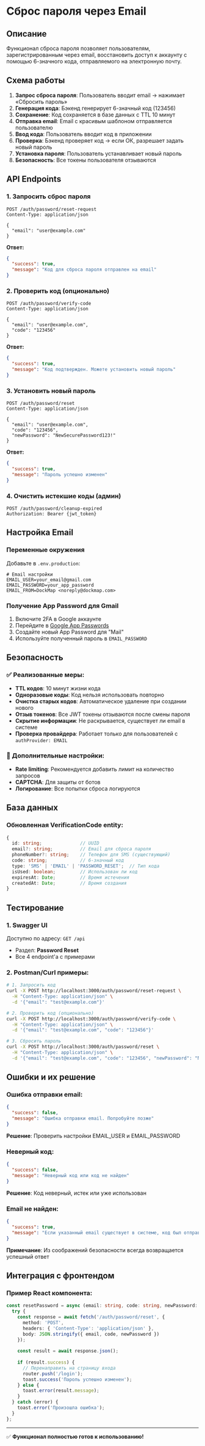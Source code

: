 # Сброс пароля через Email

## Описание

Функционал сброса пароля позволяет пользователям, зарегистрированным через email, восстановить доступ к аккаунту с помощью 6-значного кода, отправляемого на электронную почту.

## Схема работы

1. **Запрос сброса пароля**: Пользователь вводит email → нажимает «Сбросить пароль»
2. **Генерация кода**: Бэкенд генерирует 6-значный код (123456)
3. **Сохранение**: Код сохраняется в базе данных с TTL 10 минут
4. **Отправка email**: Email с красивым шаблоном отправляется пользователю
5. **Ввод кода**: Пользователь вводит код в приложении
6. **Проверка**: Бэкенд проверяет код → если ОК, разрешает задать новый пароль
7. **Установка пароля**: Пользователь устанавливает новый пароль
8. **Безопасность**: Все токены пользователя отзываются

## API Endpoints

### 1. Запросить сброс пароля
```http
POST /auth/password/reset-request
Content-Type: application/json

{
  "email": "user@example.com"
}
```

**Ответ:**
```json
{
  "success": true,
  "message": "Код для сброса пароля отправлен на email"
}
```

### 2. Проверить код (опционально)
```http
POST /auth/password/verify-code
Content-Type: application/json

{
  "email": "user@example.com",
  "code": "123456"
}
```

**Ответ:**
```json
{
  "success": true,
  "message": "Код подтвержден. Можете установить новый пароль"
}
```

### 3. Установить новый пароль
```http
POST /auth/password/reset
Content-Type: application/json

{
  "email": "user@example.com",
  "code": "123456",
  "newPassword": "NewSecurePassword123!"
}
```

**Ответ:**
```json
{
  "success": true,
  "message": "Пароль успешно изменен"
}
```

### 4. Очистить истекшие коды (админ)
```http
POST /auth/password/cleanup-expired
Authorization: Bearer {jwt_token}
```

## Настройка Email

### Переменные окружения

Добавьте в `.env.production`:

```env
# Email настройки
EMAIL_USER=your_email@gmail.com
EMAIL_PASSWORD=your_app_password
EMAIL_FROM=DockMap <noreply@dockmap.com>
```

### Получение App Password для Gmail

1. Включите 2FA в Google аккаунте
2. Перейдите в [Google App Passwords](https://myaccount.google.com/apppasswords)
3. Создайте новый App Password для "Mail"
4. Используйте полученный пароль в `EMAIL_PASSWORD`

## Безопасность

### ✅ Реализованные меры:
- **TTL кодов**: 10 минут жизни кода
- **Одноразовые коды**: Код нельзя использовать повторно
- **Очистка старых кодов**: Автоматическое удаление при создании нового
- **Отзыв токенов**: Все JWT токены отзываются после смены пароля
- **Скрытие информации**: Не раскрывается, существует ли email в системе
- **Проверка провайдера**: Работает только для пользователей с `authProvider: EMAIL`

### 🔧 Дополнительные настройки:
- **Rate limiting**: Рекомендуется добавить лимит на количество запросов
- **CAPTCHA**: Для защиты от ботов
- **Логирование**: Все попытки сброса логируются

## База данных

### Обновленная VerificationCode entity:

```typescript
{
  id: string;              // UUID
  email?: string;          // Email для сброса пароля
  phoneNumber?: string;    // Телефон для SMS (существующий)
  code: string;            // 6-значный код
  type: 'SMS' | 'EMAIL' | 'PASSWORD_RESET';  // Тип кода
  isUsed: boolean;         // Использован ли код
  expiresAt: Date;         // Время истечения
  createdAt: Date;         // Время создания
}
```

## Тестирование

### 1. Swagger UI
Доступно по адресу: `GET /api`
- Раздел: **Password Reset**
- Все 4 endpoint'а с примерами

### 2. Postman/Curl примеры:

```bash
# 1. Запросить код
curl -X POST http://localhost:3000/auth/password/reset-request \
  -H "Content-Type: application/json" \
  -d '{"email": "test@example.com"}'

# 2. Проверить код (опционально)
curl -X POST http://localhost:3000/auth/password/verify-code \
  -H "Content-Type: application/json" \
  -d '{"email": "test@example.com", "code": "123456"}'

# 3. Сбросить пароль
curl -X POST http://localhost:3000/auth/password/reset \
  -H "Content-Type: application/json" \
  -d '{"email": "test@example.com", "code": "123456", "newPassword": "NewPassword123!"}'
```

## Ошибки и их решение

### Ошибка отправки email:
```json
{
  "success": false,
  "message": "Ошибка отправки email. Попробуйте позже"
}
```
**Решение**: Проверить настройки EMAIL_USER и EMAIL_PASSWORD

### Неверный код:
```json
{
  "success": false,
  "message": "Неверный код или код не найден"
}
```
**Решение**: Код неверный, истек или уже использован

### Email не найден:
```json
{
  "success": true,
  "message": "Если указанный email существует в системе, код был отправлен"
}
```
**Примечание**: Из соображений безопасности всегда возвращается успешный ответ

## Интеграция с фронтендом

### Пример React компонента:

```typescript
const resetPassword = async (email: string, code: string, newPassword: string) => {
  try {
    const response = await fetch('/auth/password/reset', {
      method: 'POST',
      headers: { 'Content-Type': 'application/json' },
      body: JSON.stringify({ email, code, newPassword })
    });
    
    const result = await response.json();
    
    if (result.success) {
      // Перенаправить на страницу входа
      router.push('/login');
      toast.success('Пароль успешно изменен');
    } else {
      toast.error(result.message);
    }
  } catch (error) {
    toast.error('Произошла ошибка');
  }
};
```

---

✅ **Функционал полностью готов к использованию!**
